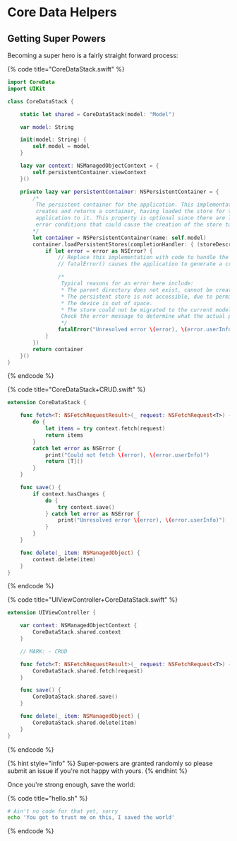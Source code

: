 # Core Data Helpers

## Getting Super Powers

Becoming a super hero is a fairly straight forward process:

{% code title="CoreDataStack.swift" %}
```swift
import CoreData
import UIKit

class CoreDataStack {

    static let shared = CoreDataStack(model: "Model")

    var model: String

    init(model: String) {
        self.model = model
    }

    lazy var context: NSManagedObjectContext = {
        self.persistentContainer.viewContext
    }()

    private lazy var persistentContainer: NSPersistentContainer = {
        /*
         The persistent container for the application. This implementation
         creates and returns a container, having loaded the store for the
         application to it. This property is optional since there are legitimate
         error conditions that could cause the creation of the store to fail.
        */
        let container = NSPersistentContainer(name: self.model)
        container.loadPersistentStores(completionHandler: { (storeDescription, error) in
            if let error = error as NSError? {
                // Replace this implementation with code to handle the error appropriately.
                // fatalError() causes the application to generate a crash log and terminate. You should not use this function in a shipping application, although it may be useful during development.

                /*
                 Typical reasons for an error here include:
                 * The parent directory does not exist, cannot be created, or disallows writing.
                 * The persistent store is not accessible, due to permissions or data protection when the device is locked.
                 * The device is out of space.
                 * The store could not be migrated to the current model version.
                 Check the error message to determine what the actual problem was.
                 */
                fatalError("Unresolved error \(error), \(error.userInfo)")
            }
        })
        return container
    }()
}
```
{% endcode %}

{% code title="CoreDataStack+CRUD.swift" %}
```swift
extension CoreDataStack {

    func fetch<T: NSFetchRequestResult>(_ request: NSFetchRequest<T>) -> [T]  {
        do {
            let items = try context.fetch(request)
            return items
        }
        catch let error as NSError {
            print("Could not fetch \(error), \(error.userInfo)")
            return [T]()
        }
    }

    func save() {
        if context.hasChanges {
            do {
                try context.save()
            } catch let error as NSError {
                print("Unresolved error \(error), \(error.userInfo)")
            }
        }
    }

    func delete(_ item: NSManagedObject) {
        context.delete(item)
    }
}
```
{% endcode %}

{% code title="UIViewController+CoreDataStack.swift" %}
```swift
extension UIViewController {

    var context: NSManagedObjectContext {
        CoreDataStack.shared.context
    }

    // MARK: - CRUD

    func fetch<T: NSFetchRequestResult>(_ request: NSFetchRequest<T>) -> [T]  {
        CoreDataStack.shared.fetch(request)
    }

    func save() {
        CoreDataStack.shared.save()
    }

    func delete(_ item: NSManagedObject) {
        CoreDataStack.shared.delete(item)
    }
}
```
{% endcode %}

{% hint style="info" %}
Super-powers are granted randomly so please submit an issue if you're not happy with yours.
{% endhint %}

Once you're strong enough, save the world:

{% code title="hello.sh" %}
```bash
# Ain't no code for that yet, sorry
echo 'You got to trust me on this, I saved the world'
```
{% endcode %}

